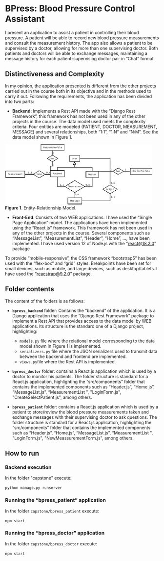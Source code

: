 # BPress: Blood Pressure Control Assistant

I present an application to assist a patient in controlling their blood pressure. A patient will be able to record new blood pressure measurements and consult the measurement history. The app also allows a patient to be supervised by a doctor, allowing for more than one supervising doctor. Both patients and doctors will be able to exchange messages, maintaining a message history for each patient-supervising doctor pair in “Chat” format.

## Distinctiveness and Complexity

In my opinion, the application presented is different from the other projects carried out in the course both in its objective and in the methods used to carry it out. Following the requirements, the application has been divided into two parts:

- **Backend**: Implements a Rest API made with the “Django Rest Framework”, this framework has not been used in any of the other projects in the course. The data model used meets the complexity criteria. Four entities are modeled (PATIENT, DOCTOR, MEASUREMENT, MESSAGE) and several relationships, both “1:1”, “1:N” and “N:M”. See the data model shown in Figure 1.


![Entity-Relationship Model](/assets/er-model.png)
**Figure 1**. Entity-Relationship Model.


- **Front-End**: Consists of two WEB applications. I have used the “Single Page Application” model. The applications have been implemented using the “React.js” framework. This framework has not been used in any of the other projects in the course. Several components such as “MessageList”, “MeasurementList”, “Header”, “Home”, …, have been implemented. I have used version 12 of Node.js with the “react@18.2.0” package

To provide “mobile-responsive”, the CSS framework “bootstrap5” has been used with the “flex-box” and “grid” styles. Breakpoints have been set for small devices, such as mobile, and large devices, such as desktop/tablets. I have used the “reacstrap@9.2.0” package.

## Folder contents
The content of the folders is as follows:

- **`bpress_backend`** folder: Contains the “backend” of the application. It is a Django application that uses the “Django Rest Framework” package to implement a Rest API that provides access to the data model by WEB applications. Its structure is the standard one of a Django project, highlighting:
    - `models.py` file where the relational model corresponding to the data model shown in Figure 1 is implemented.
    - `serializers.py` file where the JSON serializers used to transmit data between the backend and frontend are implemented.
    - `views.py`file where the Rest API is implemented.

- **`bpress_doctor`** folder: contains a React.js application which is used by a doctor to monitor his patients. The folder structure is standard for a React.js application, highlighting the “src/components” folder that contains the implemented components such as “Header.js”, “Home.js”, “MessageList.js”, “MeasurementList ", "LoginForm.js", "CreateSelectPatient.js", among others.

- **`bpress_patient`** folder: contains a React.js application which is used by a patient to store/review the blood pressure measurements taken and exchange messages with their supervising doctor to ask questions. The folder structure is standard for a React.js application, highlighting the “src/components” folder that contains the implemented components such as “Header.js”, “Home.js”, “MessageList.js”, “MeasurementList ", "LoginForm.js", "NewMeassurementForm.js", among others.

## How to run

### Backend execution

In the folder "capstone" execute:

`python manage.py runserver`

### Running the “bpress_patient” application

In the folder `capstone/bpress_patient` execute:

`npm start`

### Running the “bpress_doctor” application

In the folder `capstone/bpress_doctor` execute:

`npm start`
